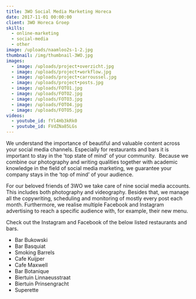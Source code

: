 ```yaml
---
title: 3WO Social Media Marketing Horeca
date: 2017-11-01 00:00:00
client: 3WO Horeca Groep
skills:
  - online-marketing
  - social-media
  - other
image: /uploads/naamloo2s-1-2.jpg
thumbnail: /img/thumbnail-3WO.jpg
images:
  - image: /uploads/project•overzicht.jpg
  - image: /uploads/project•workflow.jpg
  - image: /uploads/project•carroussel.jpg
  - image: /uploads/project•posts.jpg
  - image: /uploads/FOTO1.jpg
  - image: /uploads/FOTO2.jpg
  - image: /uploads/FOTO3.jpg
  - image: /uploads/FOTO4.jpg
  - image: /uploads/FOTO5.jpg
videos:
  - youtube_id: fYl4Hb3kRk0
  - youtube_id: FVdZNa85LGs
---
```


We understand the importance of beautiful and valuable content across your social media channels. Especially for restaurants and bars it is important to stay in the 'top state of mind' of your community.&nbsp; Because we combine our photography and writing qualities together with academic knowledge in the field of social media marketing, we guarantee your company stays in the ‘top of mind’ of your audience.

For our beloved friends of 3WO we take care of nine social media accounts. This includes both photography and videography. Besides that, we manage all the copywriting, scheduling and monitoring of mostly every post each month. Furthermore, we realise multiple Facebook and Instagram advertising to reach a specific audience with, for example, their new menu.

Check out the Instagram and Facebook of the below listed restaurants and bars.

* Bar Bukowski
* Bar Basquiat
* Smoking Barrels
* Cafe Kuijper
* Cafe Maxwell
* Bar Botanique
* Biertuin Linnaeusstraat
* Biertuin Prinsengracht
* Superette